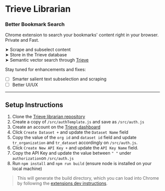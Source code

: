 # Trieve Librarian

### Better Bookmark Search

Chrome extension to search your bookmarks' content right in your browser. Private and Fast. 

➤ Scrape and subselect content <br>
➤ Store in the Trieve database <br>
➤ Semantic vector search through [Trieve](https://trieve.ai/)

Stay tuned for enhancements and fixes:
- [ ] Smarter salient text subselection and scraping
- [ ] Better UI/UX

------
## Setup Instructions
1. Clone the [Trieve librarian repository](https://github.com/vid277/trieve-librarian)
2. Create a copy of `/src/authTemplate.js` and save as `/src/auth.js`
3. Create an account on the [Trieve dashboard](https://dashboard.trieve.ai/dashboard/overview)
4. Click `Create Dataset +` and update the `Dataset Name` field
5. Copy the value of the `org id` and `dataset id` field and update `tr_organization` and `tr_dataset` accordingly on `/src/auth.js`.
7. Click `Create New API Key +` and update the `API Key Name` field.
8. Copy the API Key and update the value between `" "` under `authorization`on `/src/auth.js`
9. Run `npm install` and `npm run build` (ensure node is installed on your local machine)
> This will generate the build directory, which you can load into Chrome by following the [extensions dev instructions](https://developer.chrome.com/docs/extensions/get-started/tutorial/hello-world#load-unpacked).
